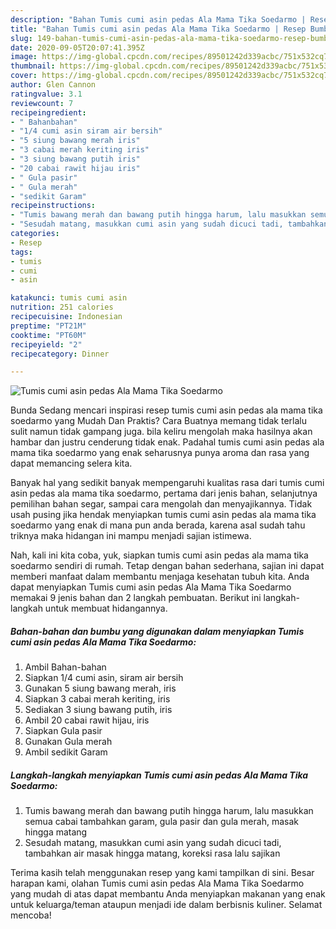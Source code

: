 ```yaml
---
description: "Bahan Tumis cumi asin pedas Ala Mama Tika Soedarmo | Resep Bumbu Tumis cumi asin pedas Ala Mama Tika Soedarmo Yang Menggugah Selera"
title: "Bahan Tumis cumi asin pedas Ala Mama Tika Soedarmo | Resep Bumbu Tumis cumi asin pedas Ala Mama Tika Soedarmo Yang Menggugah Selera"
slug: 149-bahan-tumis-cumi-asin-pedas-ala-mama-tika-soedarmo-resep-bumbu-tumis-cumi-asin-pedas-ala-mama-tika-soedarmo-yang-menggugah-selera
date: 2020-09-05T20:07:41.395Z
image: https://img-global.cpcdn.com/recipes/89501242d339acbc/751x532cq70/tumis-cumi-asin-pedas-ala-mama-tika-soedarmo-foto-resep-utama.jpg
thumbnail: https://img-global.cpcdn.com/recipes/89501242d339acbc/751x532cq70/tumis-cumi-asin-pedas-ala-mama-tika-soedarmo-foto-resep-utama.jpg
cover: https://img-global.cpcdn.com/recipes/89501242d339acbc/751x532cq70/tumis-cumi-asin-pedas-ala-mama-tika-soedarmo-foto-resep-utama.jpg
author: Glen Cannon
ratingvalue: 3.1
reviewcount: 7
recipeingredient:
- " Bahanbahan"
- "1/4 cumi asin siram air bersih"
- "5 siung bawang merah iris"
- "3 cabai merah keriting iris"
- "3 siung bawang putih iris"
- "20 cabai rawit hijau iris"
- " Gula pasir"
- " Gula merah"
- "sedikit Garam"
recipeinstructions:
- "Tumis bawang merah dan bawang putih hingga harum, lalu masukkan semua cabai tambahkan garam, gula pasir dan gula merah, masak hingga matang"
- "Sesudah matang, masukkan cumi asin yang sudah dicuci tadi, tambahkan air masak hingga matang, koreksi rasa lalu sajikan"
categories:
- Resep
tags:
- tumis
- cumi
- asin

katakunci: tumis cumi asin 
nutrition: 251 calories
recipecuisine: Indonesian
preptime: "PT21M"
cooktime: "PT60M"
recipeyield: "2"
recipecategory: Dinner

---
```



![Tumis cumi asin pedas Ala Mama Tika Soedarmo](https://img-global.cpcdn.com/recipes/89501242d339acbc/751x532cq70/tumis-cumi-asin-pedas-ala-mama-tika-soedarmo-foto-resep-utama.jpg)

Bunda Sedang mencari inspirasi resep tumis cumi asin pedas ala mama tika soedarmo yang Mudah Dan Praktis? Cara Buatnya memang tidak terlalu sulit namun tidak gampang juga. bila keliru mengolah maka hasilnya akan hambar dan justru cenderung tidak enak. Padahal tumis cumi asin pedas ala mama tika soedarmo yang enak seharusnya punya aroma dan rasa yang dapat memancing selera kita.

Banyak hal yang sedikit banyak mempengaruhi kualitas rasa dari tumis cumi asin pedas ala mama tika soedarmo, pertama dari jenis bahan, selanjutnya pemilihan bahan segar, sampai cara mengolah dan menyajikannya. Tidak usah pusing jika hendak menyiapkan tumis cumi asin pedas ala mama tika soedarmo yang enak di mana pun anda berada, karena asal sudah tahu triknya maka hidangan ini mampu menjadi sajian istimewa.




Nah, kali ini kita coba, yuk, siapkan tumis cumi asin pedas ala mama tika soedarmo sendiri di rumah. Tetap dengan bahan sederhana, sajian ini dapat memberi manfaat dalam membantu menjaga kesehatan tubuh kita. Anda dapat menyiapkan Tumis cumi asin pedas Ala Mama Tika Soedarmo memakai 9 jenis bahan dan 2 langkah pembuatan. Berikut ini langkah-langkah untuk membuat hidangannya.

<!--inarticleads1-->

##### Bahan-bahan dan bumbu yang digunakan dalam menyiapkan Tumis cumi asin pedas Ala Mama Tika Soedarmo:

1. Ambil  Bahan-bahan
1. Siapkan 1/4 cumi asin, siram air bersih
1. Gunakan 5 siung bawang merah, iris
1. Siapkan 3 cabai merah keriting, iris
1. Sediakan 3 siung bawang putih, iris
1. Ambil 20 cabai rawit hijau, iris
1. Siapkan  Gula pasir
1. Gunakan  Gula merah
1. Ambil sedikit Garam




<!--inarticleads2-->

##### Langkah-langkah menyiapkan Tumis cumi asin pedas Ala Mama Tika Soedarmo:

1. Tumis bawang merah dan bawang putih hingga harum, lalu masukkan semua cabai tambahkan garam, gula pasir dan gula merah, masak hingga matang
1. Sesudah matang, masukkan cumi asin yang sudah dicuci tadi, tambahkan air masak hingga matang, koreksi rasa lalu sajikan




Terima kasih telah menggunakan resep yang kami tampilkan di sini. Besar harapan kami, olahan Tumis cumi asin pedas Ala Mama Tika Soedarmo yang mudah di atas dapat membantu Anda menyiapkan makanan yang enak untuk keluarga/teman ataupun menjadi ide dalam berbisnis kuliner. Selamat mencoba!

